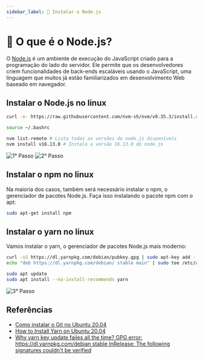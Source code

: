 ```yaml
---
sidebar_label: 📝 Instalar o Node.js
---
```


# 📝 O que é o Node.js?

O [Node.js](https://nodejs.org/en/) é um ambiente de execução do JavaScript criado para a programação do lado do servidor. Ele permite que os desenvolvedores criem funcionalidades de back-ends escaláveis usando o JavaScript, uma linguagem que muitos já estão familiarizados em desenvolvimento Web baseado em navegador.

## Instalar o Node.js no linux

```bash title="Terminal de Comando"
curl -o- https://raw.githubusercontent.com/nvm-sh/nvm/v0.35.3/install.sh | bash # Isso instalará o script nvm em sua conta de usuário. Para usá-lo, você deve antes gerar seu arquivo .bashrc:

source ~/.bashrc

nvm list-remote # Lista todas as versões do node.js disponíveis
nvm install v16.13.0 # Instala a versão 16.13.0 do node.js
```

![1° Passo](https://i.imgur.com/UnGGMFA.png)
![2° Passo](https://i.imgur.com/b4YpxZ7.png)


## Instalar o npm no linux

Na maioria dos casos, também será necessário instalar o npm, o gerenciador de pacotes Node.js. Faça isso instalando o pacote npm com o apt:

```bash title="Terminal de Comando"
sudo apt-get install npm
```

## Instalar o yarn no linux

Vamos instalar o yarn, o gerenciador de pacotes Node.js mais moderno:

```bash title="Terminal de Comando"
curl -sS https://dl.yarnpkg.com/debian/pubkey.gpg | sudo apt-key add -
echo "deb https://dl.yarnpkg.com/debian/ stable main" | sudo tee /etc/apt/sources.list.d/yarn.list

sudo apt update
sudo apt install --no-install-recommends yarn
```

![3° Passo](https://i.imgur.com/5Kic4Yt.png)

## Referências

- [Como instalar o Git no Ubuntu 20.04](https://www.digitalocean.com/community/tutorials/how-to-install-git-on-ubuntu-20-04-pt)
- [How to Install Yarn on Ubuntu 20.04](https://linuxize.com/post/how-to-install-yarn-on-ubuntu-20-04/)
- [Why yarn key update failes all the time? GPG error: https://dl.yarnpkg.com/debian stable InRelease: The following signatures couldn't be verified](https://askubuntu.com/questions/1306111/why-yarn-key-update-failes-all-the-time-gpg-error-https-dl-yarnpkg-com-debia)